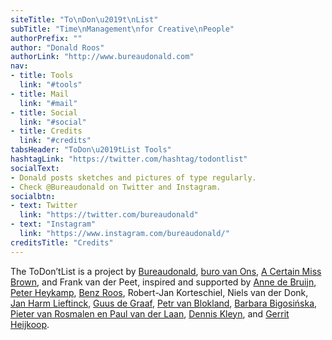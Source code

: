 ```yaml
---
siteTitle: "To\nDon\u2019t\nList"
subTitle: "Time\nManagement\nfor Creative\nPeople"
authorPrefix: ""
author: "Donald Roos"
authorLink: "http://www.bureaudonald.com"
nav:
- title: Tools
  link: "#tools"
- title: Mail
  link: "#mail"
- title: Social
  link: "#social"
- title: Credits
  link: "#credits"
tabsHeader: "ToDon\u2019tList Tools"
hashtagLink: "https://twitter.com/hashtag/todontlist"
socialText:
- Donald posts sketches and pictures of type regularly.
- Check @Bureaudonald on Twitter and Instagram.
socialbtn:
- text: Twitter
  link: "https://twitter.com/bureaudonald"
- text: "Instagram"
  link: "https://www.instagram.com/bureaudonald/"
creditsTitle: "Credits"
---
```

The ToDon’tList is a project by <a target="_blank" rel="noopener noreferrer" href="http://www.bureaudonald.com">Bureaudonald</a>, <a target="_blank" rel="noopener noreferrer" href="http://www.websitevanons.nl">buro van Ons</a>, <a target="_blank" rel="noopener noreferrer" href="http://www.acertainmissbrown.com">A Certain Miss Brown</a>, and Frank van der Peet, inspired and supported by <a target="_blank" rel="noopener noreferrer" href="http://www.acertainmissbrown.com">Anne de Bruijn</a>, <a target="_blank" rel="noopener noreferrer" href="http://www.websitevanons.nl">Peter Heykamp</a>, <a target="_blank" rel="noopener noreferrer" href="http://www.RoosBros.com">Benz Roos</a>, Robert-Jan Korteschiel, Niels van der Donk, <a target="_blank" rel="noopener noreferrer" href="http://www.djeeks.nl">Jan Harm Lieftinck</a>, <a target="_blank" rel="noopener noreferrer" href="http://www.deck-vormgeving.nl">Guus de Graaf</a>, <a target="_blank" rel="noopener noreferrer" href="http://www.Petr.com">Petr van Blokland</a>, <a target="_blank" rel="noopener noreferrer" href="http://studiobigosinska.com/">Barbara Bigosińska</a>, <a target="_blank" rel="noopener noreferrer" href="http://www.boldmonday.com">Pieter van Rosmalen en Paul van der Laan</a>, <a target="_blank" rel="noopener noreferrer" href="http://www.planetx.nl">Dennis Kleyn</a>, and <a target="_blank" rel="noopener noreferrer" href="http://www.gerritheijkoop.com">Gerrit Heijkoop</a>. 
